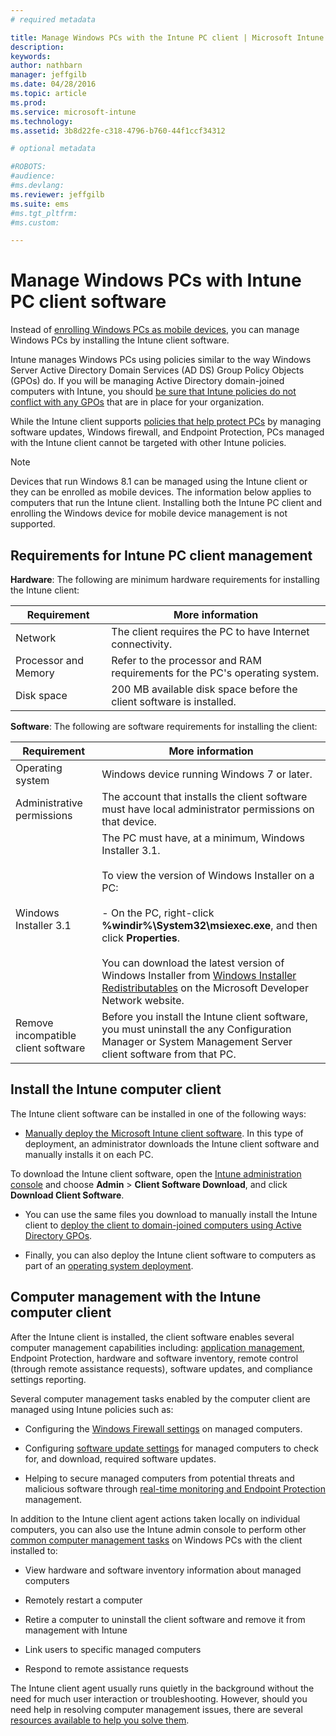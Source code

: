 ```yaml
---
# required metadata

title: Manage Windows PCs with the Intune PC client | Microsoft Intune
description:
keywords:
author: nathbarn
manager: jeffgilb
ms.date: 04/28/2016
ms.topic: article
ms.prod:
ms.service: microsoft-intune
ms.technology:
ms.assetid: 3b8d22fe-c318-4796-b760-44f1ccf34312

# optional metadata

#ROBOTS:
#audience:
#ms.devlang:
ms.reviewer: jeffgilb
ms.suite: ems
#ms.tgt_pltfrm:
#ms.custom:

---
```


# Manage Windows PCs with Intune PC client software
Instead of [enrolling Windows PCs as mobile devices](set-up-windows-device-management-with-microsoft-intune.md), you can manage Windows PCs by installing the Intune client software. 

Intune manages Windows PCs using policies similar to the way Windows Server Active Directory Domain Services (AD DS) Group Policy Objects (GPOs) do. If you will be managing Active Directory domain-joined computers with Intune, you should [be sure that Intune policies do not conflict with any GPOs](resolve-gpo-and-microsoft-intune-policy-conflicts.md) that are in place for your organization.

While the Intune client supports [policies that help protect PCs](policies-to-protect-windows-pcs-in-microsoft-intune.md) by managing software updates, Windows firewall, and Endpoint Protection, PCs managed with the Intune client cannot be targeted with other Intune policies.

> [!NOTE]
> Devices that run Windows 8.1 can be managed using the Intune client or they can be enrolled as mobile devices. The information below applies to computers that run the Intune client. Installing both the Intune PC client and enrolling the Windows device for mobile device management is not supported.

## Requirements for Intune PC client management

**Hardware**:
The following are minimum hardware requirements for installing the Intune client:

|Requirement|More information|
|---------------|--------------------|
|Network|The client requires the PC to have Internet connectivity.|
|Processor and Memory|Refer to the processor and RAM requirements for the PC's operating system.|
|Disk space|200 MB available disk space before the client software is installed.|

**Software**:
The following are software requirements for installing the client:

|Requirement|More information|
|---------------|--------------------|
|Operating system | Windows device running Windows 7 or later. |
|Administrative permissions|The account that installs the client software must have local administrator permissions on that device.|
|Windows Installer 3.1|The PC must have, at a minimum, Windows Installer 3.1.<br /><br />To view the version of Windows Installer on a PC:<br /><br />-   On the PC, right-click **%windir%\System32\msiexec.exe**, and then click **Properties**.<br /><br />You can download the latest version of Windows Installer from [Windows Installer Redistributables](http://go.microsoft.com/fwlink/?LinkID=234258) on the Microsoft Developer Network website.|
|Remove incompatible client software|Before you install the Intune client software, you must uninstall the any Configuration Manager or System Management Server client software from that PC.|

## Install the Intune computer client
The Intune client software can be installed in one of the following ways:

-   [Manually deploy the Microsoft Intune client software](install-the-windows-pc-client-with-microsoft-intune.md#to-manually-deploy-the-client-software). In this type of deployment, an administrator downloads the  Intune client software and manually installs it on each PC.

  To download the  Intune client software, open the [Intune administration console](https://manage.microsoft.com) and choose **Admin** > **Client Software Download**, and click **Download Client Software**.

-   You can use the same files you download to manually install the  Intune client to [deploy the client to domain-joined computers using Active Directory GPOs](install-the-windows-pc-client-with-microsoft-intune.md#to-automatically-deploy-the-client-software-by-using-group-policy).

-   Finally, you can also deploy the  Intune client software to computers as part of an [operating system deployment](install-the-windows-pc-client-with-microsoft-intune.md#install-the-microsoft-intune-client-software-as-part-of-an-image).

## Computer management with the Intune computer client
After the Intune client is installed, the client software enables several computer management capabilities including: [application management](deploy-apps-in-microsoft-intune.md), Endpoint Protection, hardware and software inventory, remote control (through remote assistance requests), software updates, and compliance settings reporting.

Several computer management tasks enabled by the computer client are managed using Intune policies such as:

-   Configuring the [Windows Firewall settings](help-protect-windows-pcs-using-windows-firewall-policies-in-microsoft-intune.md) on managed computers.

-   Configuring [software update settings](keep-windows-pcs-up-to-date-with-software-updates-in-microsoft-intune.md) for managed computers to check for, and download, required software updates.

-   Helping to secure managed computers from potential threats and malicious software through [real-time monitoring and Endpoint Protection](help-secure-windows-pcs-with-endpoint-protection-for-microsoft-intune.md) management.

In addition to the Intune client agent actions taken locally on individual computers, you can also use the Intune admin console to perform other [common computer management tasks](common-windows-pc-management-tasks-with-the-microsoft-intune-computer-client.md) on Windows PCs with the client installed to:

-   View hardware and software inventory information about managed computers

-   Remotely restart a computer

-   Retire a computer to uninstall the client software and remove it from management with Intune

-   Link users to specific managed computers

-   Respond to remote assistance requests

The Intune client agent usually runs quietly in the background without the need for much user interaction or troubleshooting. However, should you need help in resolving computer management issues, there are several [resources available to help you solve them](/intune/troubleshoot/troubleshoot-client-setup-in-microsoft-intune).
